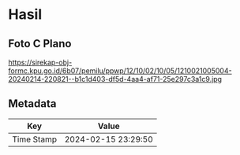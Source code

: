 # Hasil

## Foto C Plano

https://sirekap-obj-formc.kpu.go.id/6b07/pemilu/ppwp/12/10/02/10/05/1210021005004-20240214-220821--b1c1d403-df5d-4aa4-af71-25e297c3a1c9.jpg


## Metadata

| Key        | Value               |
| ---------- | ------------------- |
| Time Stamp | 2024-02-15 23:29:50 |



